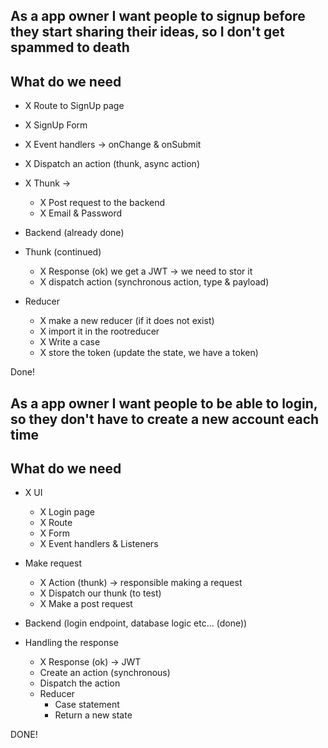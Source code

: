 ## As a app owner I want people to signup before they start sharing their ideas, so I don't get spammed to death

## What do we need

- X Route to SignUp page
- X SignUp Form
- X Event handlers -> onChange & onSubmit
- X Dispatch an action (thunk, async action)
- X Thunk ->

  - X Post request to the backend
  - X Email & Password

- Backend (already done)

- Thunk (continued)
  - X Response (ok) we get a JWT -> we need to stor it
  - X dispatch action (synchronous action, type & payload)
- Reducer
  - X make a new reducer (if it does not exist)
  - X import it in the rootreducer
  - X Write a case
  - X store the token (update the state, we have a token)

Done!

## As a app owner I want people to be able to login, so they don't have to create a new account each time

## What do we need

- X UI
  - X Login page
  - X Route
  - X Form
  - X Event handlers & Listeners
- Make request

  - X Action (thunk) -> responsible making a request
  - X Dispatch our thunk (to test)
  - X Make a post request

- Backend (login endpoint, database logic etc... (done))

- Handling the response
  - X Response (ok) -> JWT
  - Create an action (synchronous)
  - Dispatch the action
  - Reducer
    - Case statement
    - Return a new state

DONE!
